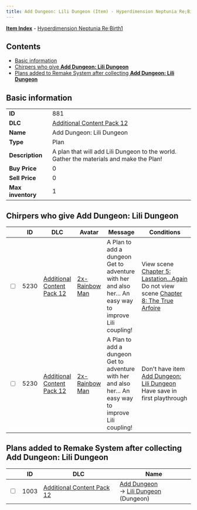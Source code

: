 ```yaml
---
title: Add Dungeon: Lili Dungeon (Item) - Hyperdimension Neptunia Re;Birth1
---
```


[**Item Index**](/neptunia/rb1/item/index.html) - [Hyperdimension Neptunia Re;Birth1](/neptunia/rb1)

## Contents

- [Basic information](#basic-information)
- [Chirpers who give **Add Dungeon: Lili Dungeon**](#chirpers-who-give-add-dungeon-lili-dungeon)
- [Plans added to Remake System after collecting **Add Dungeon: Lili Dungeon**](#plans-added-to-remake-system-after-collecting-add-dungeon-lili-dungeon)
## Basic information

|   |   |
| -- | -- |
| **ID** | 881 |
| **DLC** | [Additional Content Pack 12](/neptunia/rb1/dlc/21-pack12.html) |
| **Name** | Add Dungeon: Lili Dungeon |
| **Type** | Plan |
| **Description** | A plan that will add Lili Dungeon to the world. Gather the materials and make the Plan! |
| **Buy Price** | 0 |
| **Sell Price** | 0 |
| **Max inventory** | 1 |


## Chirpers who give **Add Dungeon: Lili Dungeon**

|    | ID | DLC | Avatar | Message | Conditions |
| -- | -- | --- | ------ | ------- | ---------- |
| <input type="checkbox" id="rb1-chirper-event-21-5230" class="trackbox" /> | 5230 | [Additional Content Pack 12](/neptunia/rb1/dlc/21-pack12.html) | [2x-Rainbow Man](/neptunia/rb1/undefined/1-218-2x-rainbow-man.html) | A Plan to add a dungeon<br />Get to adventure with her and also her… An easy way to improve Lili coupling! | View scene [Chapter 5: Lastation...Again](/neptunia/rb1/scene/1-501-chapter-5-lastation-again.html)<br />Do not view scene [Chapter 8: The True Arfoire](/neptunia/rb1/scene/1-807-chapter-8-the-true-arfoire.html) |
| <input type="checkbox" id="rb1-chirper-event-21-5230" class="trackbox" /> | 5230 | [Additional Content Pack 12](/neptunia/rb1/dlc/21-pack12.html) | [2x-Rainbow Man](/neptunia/rb1/undefined/1-218-2x-rainbow-man.html) | A Plan to add a dungeon<br />Get to adventure with her and also her… An easy way to improve Lili coupling! | Don't have item [Add Dungeon: Lili Dungeon](/neptunia/rb1/item/21-881-add-dungeon-lili-dungeon.html)<br />Have save in first playthrough |


## Plans added to Remake System after collecting **Add Dungeon: Lili Dungeon**

|    | ID | DLC | Name |
| -- | -- | --- | ---- |
| <input type="checkbox" id="rb1-remake-21-1003" class="trackbox" /> | 1003 | [Additional Content Pack 12](/neptunia/rb1/dlc/21-pack12.html) | [Add Dungeon](/neptunia/rb1/remake/21-1003-add-dungeon.html)<br /> → [Lili Dungeon](/neptunia/rb1/dungeon/21-303-lili-dungeon.html) (Dungeon) |
